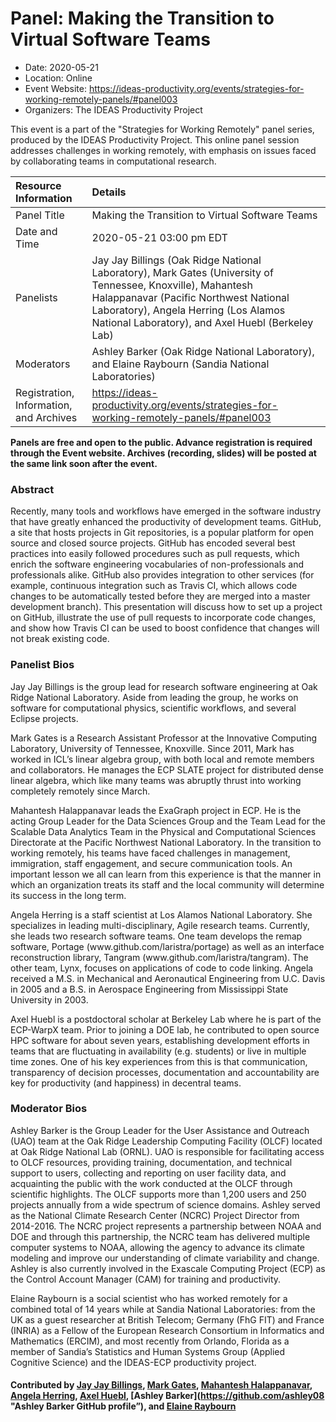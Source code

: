 















			   

<!-- Note: this label does NOT include the trailing colon -->





<!-- Note: this label does NOT include the trailing colon -->





# Panel: Making the Transition to Virtual Software Teams

- Date: 2020-05-21
- Location: Online
- Event Website: https://ideas-productivity.org/events/strategies-for-working-remotely-panels/#panel003
- Organizers: The IDEAS Productivity Project
			   
This event is a part of the "Strategies for Working Remotely" 
panel series, produced by the IDEAS Productivity
Project.
This online panel session addresses challenges in working remotely, with emphasis on issues faced by collaborating teams in computational research.

Resource Information | Details
:--- | :---			   
Panel Title | Making the Transition to Virtual Software Teams
Date and Time | 2020-05-21 03:00 pm EDT
Panelists | Jay Jay Billings (Oak Ridge National Laboratory), Mark Gates (University of Tennessee, Knoxville), Mahantesh Halappanavar (Pacific Northwest National Laboratory), Angela Herring (Los Alamos National Laboratory),  and Axel Huebl (Berkeley Lab)
Moderators | Ashley Barker (Oak Ridge National Laboratory),  and Elaine Raybourn (Sandia National Laboratories)
Registration, Information, and Archives | 	<https://ideas-productivity.org/events/strategies-for-working-remotely-panels/#panel003>	   

**Panels are free and open to the public. Advance registration is required through the Event website. Archives (recording, slides) will be posted at the same link soon after the event.**

### Abstract
<p>Recently, many tools and workflows have emerged in the software
industry that have greatly enhanced the productivity of development
teams. GitHub, a site that hosts projects in Git repositories, is a
popular platform for open source and closed source projects.  GitHub
has encoded several best practices into easily followed procedures
such as pull requests, which enrich the software engineering
vocabularies of non-professionals and professionals alike.  GitHub
also provides integration to other services (for example, continuous
integration such as Travis CI, which allows code changes to be
automatically tested before they are merged into a master development
branch).  This presentation will discuss how to set up a project on
GitHub, illustrate the use of pull requests to incorporate code
changes, and show how Travis CI can be used to boost confidence that
changes will not break existing code.</p>



### Panelist Bios
<p>Jay Jay Billings is the group lead for research software engineering
at Oak Ridge National Laboratory. Aside from leading the group, he
works on software for computational physics, scientific workflows, and
several Eclipse projects.</p>
<p>Mark Gates is a Research Assistant Professor at the Innovative
Computing Laboratory, University of Tennessee, Knoxville. Since 2011,
Mark has worked in ICL’s linear algebra group, with both local and
remote members and collaborators. He manages the ECP SLATE project for
distributed dense linear algebra, which like many teams was abruptly
thrust into working completely remotely since March.</p>
<p>Mahantesh Halappanavar leads the ExaGraph project in ECP. He is the
acting Group Leader for the Data Sciences Group and the Team Lead for
the Scalable Data Analytics Team in the Physical and Computational
Sciences Directorate at the Pacific Northwest National Laboratory.  In
the transition to working remotely, his teams have faced challenges in
management, immigration, staff engagement, and secure communication
tools. An important lesson we all can learn from this experience is
that the manner in which an organization treats its staff and the
local community will determine its success in the long term.</p>
<p>Angela Herring is a staff scientist at Los Alamos National
Laboratory. She specializes in leading multi-disciplinary, Agile
research teams. Currently, she leads two research software teams. One
team develops the remap software, Portage
(www.github.com/laristra/portage) as well as an interface
reconstruction library, Tangram (www.github.com/laristra/tangram). The
other team, Lynx, focuses on applications of code to code
linking. Angela received a M.S. in Mechanical and Aeronautical
Engineering from U.C. Davis in 2005 and a B.S. in Aerospace
Engineering from Mississippi State University in 2003.</p>
<p>Axel Huebl is a postdoctoral scholar at Berkeley Lab where he is part
of the ECP-WarpX team. Prior to joining a DOE lab, he contributed to
open source HPC software for about seven years, establishing
development efforts in teams that are fluctuating in availability
(e.g. students) or live in multiple time zones. One of his key
experiences from this is that communication, transparency of decision
processes, documentation and accountability are key for productivity
(and happiness) in decentral teams.</p>

    


### Moderator Bios
<p>Ashley Barker is the Group Leader for the User Assistance and Outreach
(UAO) team at the Oak Ridge Leadership Computing Facility (OLCF)
located at Oak Ridge National Lab (ORNL). UAO is responsible for
facilitating access to OLCF resources, providing training,
documentation, and technical support to users, collecting and
reporting on user facility data, and acquainting the public with the
work conducted at the OLCF through scientific highlights. The OLCF
supports more than 1,200 users and 250 projects annually from a wide
spectrum of science domains. Ashley served as the National Climate
Research Center (NCRC) Project Director from 2014-2016. The NCRC
project represents a partnership between NOAA and DOE and through this
partnership, the NCRC team has delivered multiple computer systems to
NOAA, allowing the agency to advance its climate modeling and improve
our understanding of climate variability and change. Ashley is also
currently involved in the Exascale Computing Project (ECP) as the
Control Account Manager (CAM) for training and productivity.</p>
<p>Elaine Raybourn is a social scientist who has worked remotely for a
combined total of 14 years while at Sandia National Laboratories: from
the UK as a guest researcher at British Telecom; Germany (FhG FIT) and
France (INRIA) as a Fellow of the European Research Consortium in
Informatics and Mathematics (ERCIM), and most recently from Orlando,
Florida as a member of Sandia’s Statistics and Human Systems Group
(Applied Cognitive Science) and the IDEAS-ECP productivity project.</p>

    

#### Contributed by [Jay Jay Billings](https://github.com/jayjaybillings "Jay Jay Billings GitHub profile"), [Mark Gates](https://github.com/mgates3 "Mark Gates GitHub profile"), [Mahantesh Halappanavar](https://github.com/mhalappa "Mahantesh Halappanavar GitHub profile"), [Angela Herring](https://github.com/angelaherring "Angela Herring GitHub profile"), [Axel Huebl](https://github.com/ax3l "Axel Huebl GitHub profile"), [Ashley Barker](https://github.com/ashley08 "Ashley Barker GitHub profile”), and [Elaine Raybourn](https://github.com/elaineraybourn "Elaine Raybourn GitHub profile")

<!---
Publish: yes
Categories: skills
Topics: online learning
Level: 2
Prerequisites: default
Aggregate: none
--->







